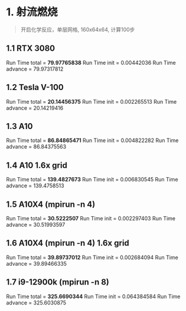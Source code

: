 # 1. 射流燃烧

> 开启化学反应，单层网格, 160x64x64, 计算100步

## 1.1 RTX 3080
Run Time total        = **79.97765838**
Run Time init         = 0.00442036
Run Time advance      = 79.97317812

## 1.2 Tesla V-100
Run Time total        = **20.14456375**
Run Time init         = 0.002265513
Run Time advance      = 20.14219416

## 1.3 A10
Run Time total        = **86.84865471**
Run Time init         = 0.004822282
Run Time advance      = 86.84375563

## 1.4 A10 1.6x grid
Run Time total        = **139.4827673**
Run Time init         = 0.006830545
Run Time advance      = 139.4758513

## 1.5 A10X4 (mpirun -n 4)
Run Time total        = **30.5222507**
Run Time init         = 0.002297403
Run Time advance      = 30.51993597

## 1.6 A10X4 (mpirun -n 4) 1.6x grid
Run Time total        = **39.89737012**
Run Time init         = 0.002684094
Run Time advance      = 39.89466335

## 1.7 i9-12900k (mpirun -n 8)
Run Time total        = **325.6690344**
Run Time init         = 0.064384584
Run Time advance      = 325.6030875